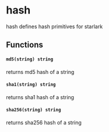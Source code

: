 # hash

hash defines hash primitives for starlark

## Functions

#### `md5(string) string`

returns md5 hash of a string

#### `sha1(string) string`

returns sha1 hash of a string

#### `sha256(string) string`

returns sha256 hash of a string
